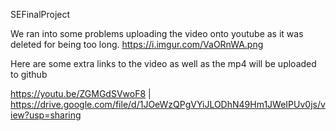 SEFinalProject

We ran into some problems uploading the video onto youtube as it was deleted for being too long.
https://i.imgur.com/VaORnWA.png

Here are some extra links to the video as well as the mp4 will be uploaded to github

https://youtu.be/ZGMGdSVwoF8 | 
https://drive.google.com/file/d/1JOeWzQPgVYiJLODhN49Hm1JWeIPUv0js/view?usp=sharing
